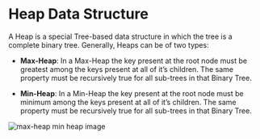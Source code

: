 # Heap Data Structure

A Heap is a special Tree-based data structure in which the tree is a complete binary tree.
Generally, Heaps can be of two types:

* **Max-Heap**: In a Max-Heap the key present at the root node must be greatest among the keys present at all of it’s children. The same property must be recursively true for all sub-trees in that Binary Tree.

* **Min-Heap**: In a Min-Heap the key present at the root node must be minimum among the keys present at all of it’s children. The same property must be recursively true for all sub-trees in that Binary Tree.

![max-heap min heap image](https://i2.wp.com/www.techiedelight.com/wp-content/uploads/2016/11/Min-Max-Heap.png?zoom=2.625&resize=368%2C214&ssl=1.jpg) 
